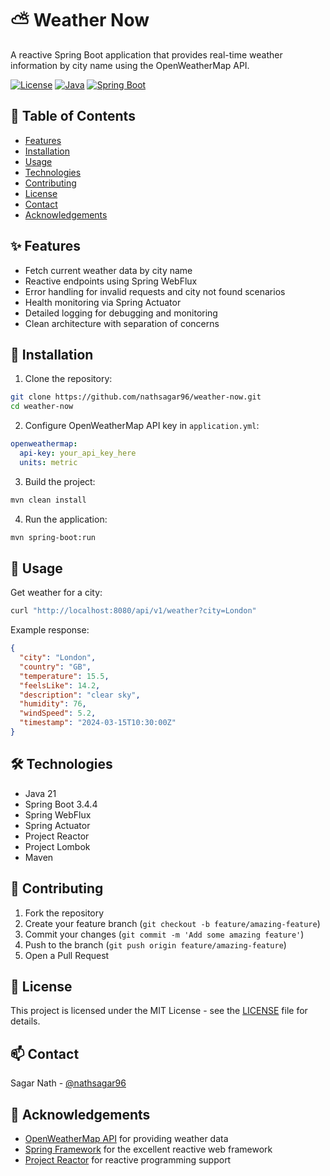 # ⛅ Weather Now

A reactive Spring Boot application that provides real-time weather information by city name using the OpenWeatherMap
API.

[![License](https://img.shields.io/badge/license-MIT-blue.svg)](LICENSE)
[![Java](https://img.shields.io/badge/java-21-orange.svg)](https://openjdk.org/projects/jdk/21/)
[![Spring Boot](https://img.shields.io/badge/Spring%20Boot-3.4.4-brightgreen.svg)](https://spring.io/projects/spring-boot)

## 📑 Table of Contents

- [Features](#-features)
- [Installation](#-installation)
- [Usage](#-usage)
- [Technologies](#-technologies)
- [Contributing](#-contributing)
- [License](#-license)
- [Contact](#-contact)
- [Acknowledgements](#-acknowledgements)

## ✨ Features

- Fetch current weather data by city name
- Reactive endpoints using Spring WebFlux
- Error handling for invalid requests and city not found scenarios
- Health monitoring via Spring Actuator
- Detailed logging for debugging and monitoring
- Clean architecture with separation of concerns

## 🚀 Installation

1. Clone the repository:

```bash
git clone https://github.com/nathsagar96/weather-now.git
cd weather-now
```

2. Configure OpenWeatherMap API key in `application.yml`:

```yaml
openweathermap:
  api-key: your_api_key_here
  units: metric
```

3. Build the project:

```bash
mvn clean install
```

4. Run the application:

```bash
mvn spring-boot:run
```

## 🎯 Usage

Get weather for a city:

```bash
curl "http://localhost:8080/api/v1/weather?city=London"
```

Example response:

```json
{
  "city": "London",
  "country": "GB",
  "temperature": 15.5,
  "feelsLike": 14.2,
  "description": "clear sky",
  "humidity": 76,
  "windSpeed": 5.2,
  "timestamp": "2024-03-15T10:30:00Z"
}
```

## 🛠 Technologies

- Java 21
- Spring Boot 3.4.4
- Spring WebFlux
- Spring Actuator
- Project Reactor
- Project Lombok
- Maven

## 👥 Contributing

1. Fork the repository
2. Create your feature branch (`git checkout -b feature/amazing-feature`)
3. Commit your changes (`git commit -m 'Add some amazing feature'`)
4. Push to the branch (`git push origin feature/amazing-feature`)
5. Open a Pull Request

## 📄 License

This project is licensed under the MIT License - see the [LICENSE](LICENSE) file for details.

## 📫 Contact

Sagar Nath - [@nathsagar96](https://github.com/nathsagar96)

## 🙏 Acknowledgements

- [OpenWeatherMap API](https://openweathermap.org/api) for providing weather data
- [Spring Framework](https://spring.io/) for the excellent reactive web framework
- [Project Reactor](https://projectreactor.io/) for reactive programming support